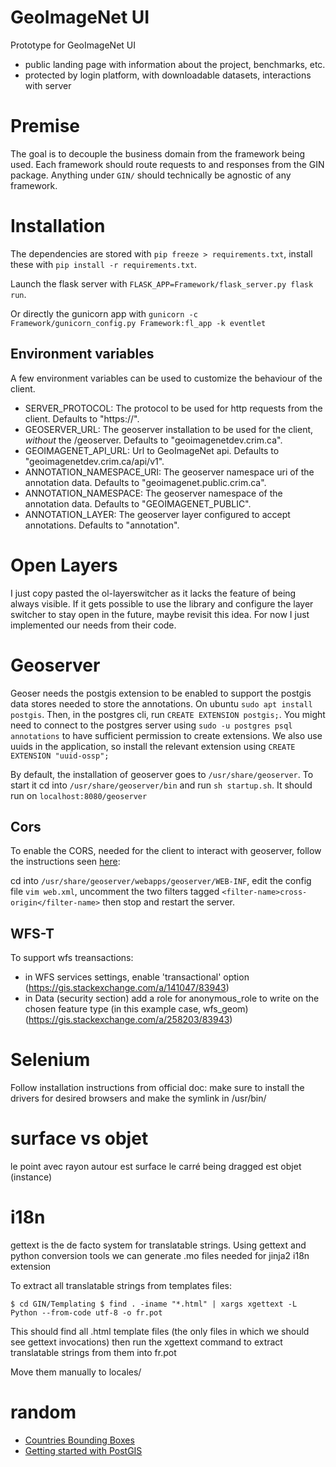# GeoImageNet UI

Prototype for GeoImageNet UI
- public landing page with information about the project, benchmarks, etc.
- protected by login platform, with downloadable datasets, interactions with server

# Premise

The goal is to decouple the business domain from the framework being used.
Each framework should route requests to and responses from the GIN package.
Anything under `GIN/` should technically be agnostic of any framework.


# Installation

The dependencies are stored with `pip freeze > requirements.txt`, install these with `pip install -r requirements.txt`.

Launch the flask server with `FLASK_APP=Framework/flask_server.py flask run`.

Or directly the gunicorn app with `gunicorn -c Framework/gunicorn_config.py Framework:fl_app -k eventlet`

## Environment variables

A few environment variables can be used to customize the behaviour of the client.

- SERVER_PROTOCOL: The protocol to be used for http requests from the client. Defaults to "https://".
- GEOSERVER_URL: The geoserver installation to be used for the client, *without* the /geoserver. Defaults to "geoimagenetdev.crim.ca".
- GEOIMAGENET_API_URL: Url to GeoImageNet api. Defaults to "geoimagenetdev.crim.ca/api/v1".
- ANNOTATION_NAMESPACE_URI: The geoserver namespace uri of the annotation data. Defaults to "geoimagenet.public.crim.ca".
- ANNOTATION_NAMESPACE: The geoserver namespace of the annotation data. Defaults to "GEOIMAGENET_PUBLIC".
- ANNOTATION_LAYER: The geoserver layer configured to accept annotations. Defaults to "annotation".

# Open Layers

I just copy pasted the ol-layerswitcher as it lacks the feature of being always visible.
If it gets possible to use the library and configure the layer switcher to stay open in the future,
maybe revisit this idea. For now I just implemented our needs from their code.

# Geoserver

Geoser needs the postgis extension to be enabled to support the postgis data stores needed to store the annotations.
On ubuntu `sudo apt install postgis`. Then, in the postgres cli, run `CREATE EXTENSION postgis;`.
You might need to connect to the postgres server using `sudo -u postgres psql annotations` to have sufficient permission to create extensions.
We also use uuids in the application, so install the relevant extension using `CREATE EXTENSION "uuid-ossp";`

By default, the installation of geoserver goes to `/usr/share/geoserver`. To start it cd into `/usr/share/geoserver/bin`
and run `sh startup.sh`. It should run on `localhost:8080/geoserver`

## Cors

To enable the CORS, needed for the client to interact with geoserver, follow the instructions seen 
[here](https://docs.geoserver.org/latest/en/user/production/container.html#enable-cors):

cd into `/usr/share/geoserver/webapps/geoserver/WEB-INF`, edit the config file `vim web.xml`,
uncomment the two filters tagged `<filter-name>cross-origin</filter-name>` then stop and restart the server.

## WFS-T

To support wfs treansactions:
- in WFS services settings, enable 'transactional' option (https://gis.stackexchange.com/a/141047/83943)
- in Data (security section) add a role for anonymous_role to write on the chosen feature type (in this example case, wfs_geom) (https://gis.stackexchange.com/a/258203/83943)

# Selenium

Follow installation instructions from official doc: make sure to install the drivers for desired browsers and make the symlink in /usr/bin/<driver>

# surface vs objet
le point avec rayon autour est surface
le carré being dragged est objet (instance)

# i18n

gettext is the de facto system for translatable strings. Using gettext and python conversion tools we can generate .mo files
needed for jinja2 i18n extension

To extract all translatable strings from templates files:

`
$ cd GIN/Templating
$ find . -iname "*.html" | xargs xgettext -L Python --from-code utf-8 -o fr.pot
`

This should find all .html template files (the only files in which we should see gettext invocations)
then run the xgettext command to extract translatable strings from them into fr.pot

Move them manually to locales/<lang>

# random

 - [Countries Bounding Boxes](https://gist.github.com/graydon/11198540)
 - [Getting started with PostGIS](https://docs.geoserver.org/latest/en/user/gettingstarted/postgis-quickstart/index.html)
